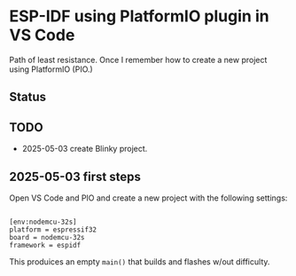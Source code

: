 # ESP-IDF using PlatformIO plugin in VS Code

Path of least resistance. Once I remember how to create a new project using PlatformIO (PIO.)

## Status

## TODO

* 2025-05-03 create Blinky project.

## 2025-05-03 first steps

Open VS Code and PIO and create a new project with the following settings:

```text

[env:nodemcu-32s]
platform = espressif32
board = nodemcu-32s
framework = espidf
```

This produices an empty `main()` that builds and flashes w/out difficulty.